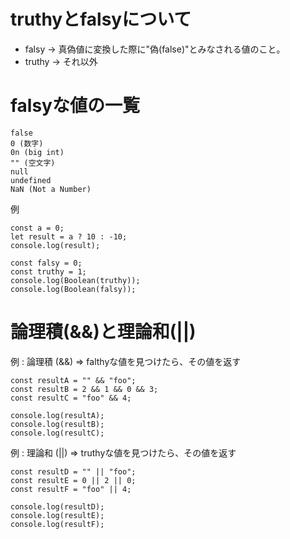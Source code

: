 # truthyとfalsyについて

- falsy → 真偽値に変換した際に"偽(false)"とみなされる値のこと。
- truthy → それ以外

# falsyな値の一覧
```
false
0 (数字)
0n (big int)
"" (空文字)
null
undefined
NaN (Not a Number)
```

例

```
const a = 0;
let result = a ? 10 : -10;
console.log(result);

const falsy = 0;
const truthy = 1;
console.log(Boolean(truthy));
console.log(Boolean(falsy));
```

# 論理積(&&)と理論和(||)

例 : 論理積 (&&) => falthyな値を見つけたら、その値を返す

```
const resultA = "" && "foo";
const resultB = 2 && 1 && 0 && 3;
const resultC = "foo" && 4;

console.log(resultA);
console.log(resultB);
console.log(resultC);
```

例 : 理論和 (||) => truthyな値を見つけたら、その値を返す

```
const resultD = "" || "foo";
const resultE = 0 || 2 || 0;
const resultF = "foo" || 4;

console.log(resultD);
console.log(resultE);
console.log(resultF);
```
